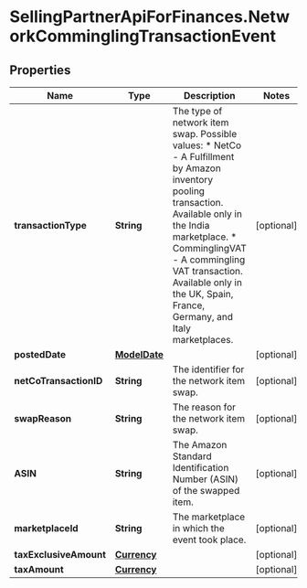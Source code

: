 # SellingPartnerApiForFinances.NetworkComminglingTransactionEvent

## Properties
Name | Type | Description | Notes
------------ | ------------- | ------------- | -------------
**transactionType** | **String** | The type of network item swap.  Possible values:  * NetCo - A Fulfillment by Amazon inventory pooling transaction. Available only in the India marketplace.  * ComminglingVAT - A commingling VAT transaction. Available only in the UK, Spain, France, Germany, and Italy marketplaces. | [optional] 
**postedDate** | [**ModelDate**](ModelDate.md) |  | [optional] 
**netCoTransactionID** | **String** | The identifier for the network item swap. | [optional] 
**swapReason** | **String** | The reason for the network item swap. | [optional] 
**ASIN** | **String** | The Amazon Standard Identification Number (ASIN) of the swapped item. | [optional] 
**marketplaceId** | **String** | The marketplace in which the event took place. | [optional] 
**taxExclusiveAmount** | [**Currency**](Currency.md) |  | [optional] 
**taxAmount** | [**Currency**](Currency.md) |  | [optional] 
